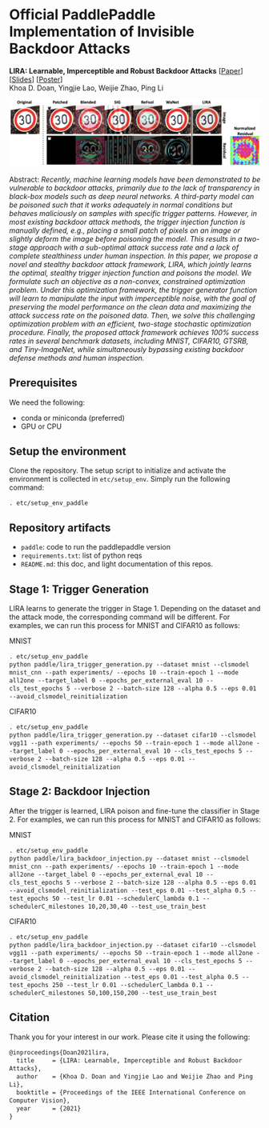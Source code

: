 # Official PaddlePaddle Implementation of Invisible Backdoor Attacks


**LIRA: Learnable, Imperceptible and Robust Backdoor Attacks** [[Paper](https://openaccess.thecvf.com/content/ICCV2021/html/Doan_LIRA_Learnable_Imperceptible_and_Robust_Backdoor_Attacks_ICCV_2021_paper.html)] [[Slides](resources/ICCV2021-LIRA-Slides.pdf)] [[Poster](resources/ICCV2021-LIRA-Poster.pdf)]
\
Khoa D. Doan, Yingjie Lao, Weijie Zhao, Ping Li

![Backdoor Attacks](resources/all_triggers_v1.png)

Abstract: *Recently, machine learning models have been demonstrated to be vulnerable to backdoor attacks, primarily due to the lack of transparency in black-box models such as deep neural networks. A third-party model can be poisoned such that it works adequately in normal conditions but behaves maliciously on samples with specific trigger patterns. However, in most existing backdoor attack methods, the trigger injection function is manually defined, e.g., placing a small patch of pixels on an image or slightly deform the image before poisoning the model. This results in a two-stage approach with a sub-optimal attack success rate and a lack of complete stealthiness under human inspection.  In this paper, we propose a novel and stealthy backdoor attack framework, LIRA, which jointly learns the optimal, stealthy trigger injection function and poisons the model. We formulate such an objective as a non-convex, constrained optimization problem. Under this optimization framework, the trigger generator function will learn to manipulate the input with imperceptible noise, with the goal of preserving the model performance on the clean data and maximizing the attack success rate on the poisoned data. Then, we solve this challenging optimization problem with an efficient, two-stage stochastic optimization procedure. Finally, the proposed attack framework achieves 100% success rates in several benchmark datasets, including MNIST, CIFAR10, GTSRB, and Tiny-ImageNet, while simultaneously bypassing existing backdoor defense methods and human inspection.*

## Prerequisites
We need the following:
* conda or miniconda (preferred)
* GPU or CPU

## Setup the environment
Clone the repository. The setup script to initialize and activate the environment is collected in `etc/setup_env`. Simply run the following command:
```
. etc/setup_env_paddle
```

## Repository artifacts

* `paddle`: code to run the paddlepaddle version
* `requirements.txt`: list of python reqs
* `README.md`: this doc, and light documentation of this repos.

## Stage 1: Trigger Generation

LIRA learns to generate the trigger in Stage 1. Depending on the dataset and the attack mode, the corresponding command will be different. For examples, we can run this process for MNIST and CIFAR10 as follows:

MNIST
```
. etc/setup_env_paddle
python paddle/lira_trigger_generation.py --dataset mnist --clsmodel mnist_cnn --path experiments/ --epochs 10 --train-epoch 1 --mode all2one --target_label 0 --epochs_per_external_eval 10 --cls_test_epochs 5 --verbose 2 --batch-size 128 --alpha 0.5 --eps 0.01 --avoid_clsmodel_reinitialization
```
CIFAR10
```
. etc/setup_env_paddle
python paddle/lira_trigger_generation.py --dataset cifar10 --clsmodel vgg11 --path experiments/ --epochs 50 --train-epoch 1 --mode all2one --target_label 0 --epochs_per_external_eval 10 --cls_test_epochs 5 --verbose 2 --batch-size 128 --alpha 0.5 --eps 0.01 --avoid_clsmodel_reinitialization
```

## Stage 2: Backdoor Injection

After the trigger is learned, LIRA poison and fine-tune the classifier in Stage 2. For examples, we can run this process for MNIST and CIFAR10 as follows:

MNIST
```
. etc/setup_env_paddle
python paddle/lira_backdoor_injection.py --dataset mnist --clsmodel mnist_cnn --path experiments/ --epochs 10 --train-epoch 1 --mode all2one --target_label 0 --epochs_per_external_eval 10 --cls_test_epochs 5 --verbose 2 --batch-size 128 --alpha 0.5 --eps 0.01 --avoid_clsmodel_reinitialization --test_eps 0.01 --test_alpha 0.5 --test_epochs 50 --test_lr 0.01 --schedulerC_lambda 0.1 --schedulerC_milestones 10,20,30,40 --test_use_train_best
```

CIFAR10
```
. etc/setup_env_paddle
python paddle/lira_backdoor_injection.py --dataset cifar10 --clsmodel vgg11 --path experiments/ --epochs 50 --train-epoch 1 --mode all2one --target_label 0 --epochs_per_external_eval 10 --cls_test_epochs 5 --verbose 2 --batch-size 128 --alpha 0.5 --eps 0.01 --avoid_clsmodel_reinitialization --test_eps 0.01 --test_alpha 0.5 --test_epochs 250 --test_lr 0.01 --schedulerC_lambda 0.1 --schedulerC_milestones 50,100,150,200 --test_use_train_best
```


## Citation
Thank you for your interest in our work. Please cite it using the following:

```
@inproceedings{Doan2021lira,
  title     = {LIRA: Learnable, Imperceptible and Robust Backdoor Attacks},
  author    = {Khoa D. Doan and Yingjie Lao and Weijie Zhao and Ping Li},
  booktitle = {Proceedings of the IEEE International Conference on Computer Vision},
  year      = {2021}
}
```
